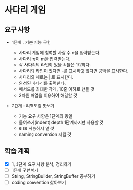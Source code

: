 # 사다리 게임

## 요구 사항

- 1단계 : 기본 기능 구현
  - 사다리 게임에 참여할 사람 수 n을 입력받는다.
  - 사다리 높이 m을 입력받는다.
  - 각 사다리의 라인이 있을 확률은 1/2이다.
  - 사다리의 라인이 있다면 -를 표시하고 없다면 공백을 표시한다.
  - 사다리의 세로는 | 로 표시한다.
  - 완성된 사다리를 출력한다.
  - 메서드를 최대한 작게, 10줄 이하로 만들 것
  - 2차원 배열을 이용하여 해결할 것

- 2단계 : 리팩토링 맛보기
  - 기능 요구 사항은 1단계와 동일
  - 들여쓰기(indent) depth 1단계까지만 사용할 것
  - else 사용하지 말 것
  - naming convention 지킬 것

## 학습 계획

- [x] 1, 2단계 요구 사항 분석, 정리하기
- [ ] 1단계 구현하기
- [ ] String, StringBuilder, StringBuffer 공부하기
- [ ] coding convention 찾아보기